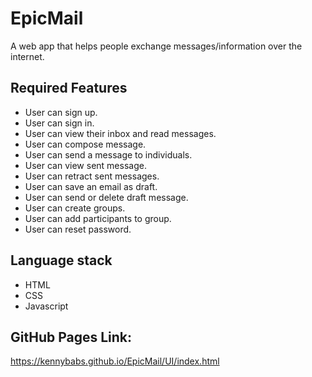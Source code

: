 # EpicMail
A web app that helps people exchange messages/information over the internet.

## Required Features
* User can sign up.
* User can sign in.
* User can view their inbox and read messages.
* User can compose message.
* User can send a message to individuals.
* User can view sent message.
* User can retract sent messages.
* User can save an email as draft.
* User can send or delete draft message.
* User can create groups.
* User can add participants to group.
* User can reset password.

## Language stack
* HTML
* CSS
* Javascript

## GitHub Pages Link:
https://kennybabs.github.io/EpicMail/UI/index.html
